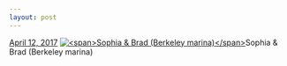 ```yaml
---
layout: post
---
```


<p>
  <time><a href="/616">April 12, 2017</a></time>
  <a href="/616"><img src="{{ site.assets_url }}/616-640.jpg" srcset="{{ site.assets_url }}/616-320.jpg 320w, {{ site.assets_url }}/616-640.jpg 640w, {{ site.assets_url }}/616-960.jpg 960w, {{ site.assets_url }}/616-1280.jpg 1280w" sizes="(min-width: 700px) 50vw, calc(100vw - 2rem)" alt="<span>Sophia &amp; Brad (Berkeley marina)</span>" /></a><span>Sophia &amp; Brad (Berkeley marina)</span>
</p>

